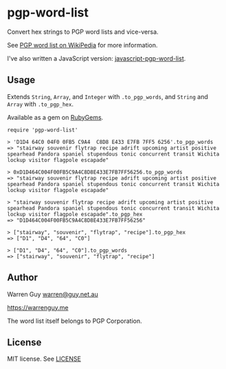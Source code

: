 # pgp-word-list

Convert hex strings to PGP word lists and vice-versa.

See [PGP word list on WikiPedia](http://en.wikipedia.org/wiki/PGP_word_list]) for more information.

I've also written a JavaScript version: [javascript-pgp-word-list](https://github.com/warrenguy/javascript-pgp-word-list).

## Usage

Extends `String`, `Array`, and `Integer` with `.to_pgp_words`, and `String` and `Array` with `.to_pgp_hex`.

Available as a gem on [RubyGems](https://rubygems.org/gems/pgp-word-list).

````
require 'pgp-word-list'

> 'D1D4 64C0 04F0 0FB5 C9A4  C8D8 E433 E7FB 7FF5 6256'.to_pgp_words
=> "stairway souvenir flytrap recipe adrift upcoming artist positive spearhead Pandora spaniel stupendous tonic concurrent transit Wichita lockup visitor flagpole escapade"

> 0xD1D464C004F00FB5C9A4C8D8E433E7FB7FF56256.to_pgp_words
=> "stairway souvenir flytrap recipe adrift upcoming artist positive spearhead Pandora spaniel stupendous tonic concurrent transit Wichita lockup visitor flagpole escapade"

> "stairway souvenir flytrap recipe adrift upcoming artist positive spearhead Pandora spaniel stupendous tonic concurrent transit Wichita lockup visitor flagpole escapade".to_pgp_hex
=> "D1D464C004F00FB5C9A4C8D8E433E7FB7FF56256"                       

> ["stairway", "souvenir", "flytrap", "recipe"].to_pgp_hex
=> ["D1", "D4", "64", "C0"]

> ["D1", "D4", "64", "C0"].to_pgp_words
=> ["stairway", "souvenir", "flytrap", "recipe"]
````

## Author

Warren Guy <warren@guy.net.au>

https://warrenguy.me

The word list itself belongs to PGP Corporation.

## License

MIT license. See [LICENSE](https://github.com/warrenguy/ruby-pgp-word-list/blob/master/LICENSE)
